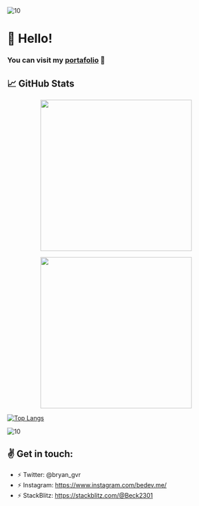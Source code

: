 ![10](https://i.ibb.co/qJdxXS0/Dise-o-sin-t-tulo.gif)
# 👋 Hello!
### You can visit my [portafolio](http://bedev.me) :rocket:

## &#x1f4c8; GitHub Stats
<p align='center'>
 <a href="#"><img src="https://github-readme-stats.vercel.app/api?username=beck2301&show_icons=true&count_private=true&theme=dark" width="350"></a>
 </p>
 <p align='center'>
  <a href="#"><img src="https://github-readme-stats.vercel.app/api/top-langs/?username=beck2301&layout=compact&theme=tokyonight" width="350"></a>
 </p>

[![Top Langs](https://github-readme-stats.vercel.app/api/top-langs/?username=beck2301&layout=compact&theme=tokyonight)](https://github.com/beck2301/github-readme-stats)

![10](https://i.ibb.co/qJdxXS0/Dise-o-sin-t-tulo.gif)
## :v: Get in touch: 
* :zap: Twitter: @bryan_gvr 
* :zap: Instagram: https://www.instagram.com/bedev.me/
* :zap: StackBlitz: https://stackblitz.com/@Beck2301
